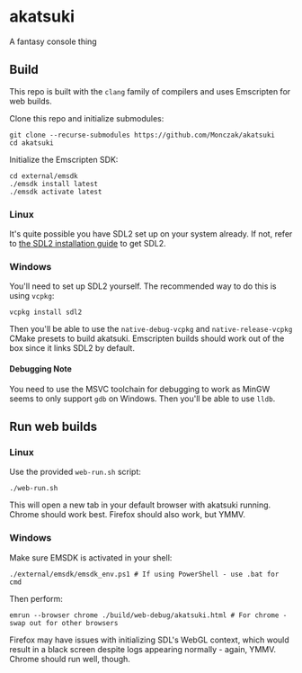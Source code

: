 ﻿# akatsuki

A fantasy console thing

## Build

This repo is built with the `clang` family of compilers and uses Emscripten for web builds.

Clone this repo and initialize submodules:
```shell
git clone --recurse-submodules https://github.com/Monczak/akatsuki
cd akatsuki
```

Initialize the Emscripten SDK:
```shell
cd external/emsdk
./emsdk install latest
./emsdk activate latest
```

### Linux
It's quite possible you have SDL2 set up on your system already. 
If not, refer to [the SDL2 installation guide](https://wiki.libsdl.org/SDL2/Installation#linuxunix) to get SDL2.

### Windows
You'll need to set up SDL2 yourself. The recommended way to do this is using `vcpkg`:
```shell
vcpkg install sdl2
```
Then you'll be able to use the `native-debug-vcpkg` and `native-release-vcpkg` CMake presets to build akatsuki. 
Emscripten builds should work out of the box since it links SDL2 by default.

#### Debugging Note
You need to use the MSVC toolchain for debugging to work as MinGW seems to only support `gdb` on Windows. Then you'll be able to use `lldb`.

## Run web builds

### Linux
Use the provided `web-run.sh` script:
```shell
./web-run.sh
```
This will open a new tab in your default browser with akatsuki running. Chrome should work best. Firefox should also work, but YMMV.

### Windows
Make sure EMSDK is activated in your shell:
```shell
./external/emsdk/emsdk_env.ps1 # If using PowerShell - use .bat for cmd
```
Then perform:
```shell
emrun --browser chrome ./build/web-debug/akatsuki.html # For chrome - swap out for other browsers
```
Firefox may have issues with initializing SDL's WebGL context, which would result in a black screen despite logs appearing normally - again, YMMV. Chrome should run well, though.